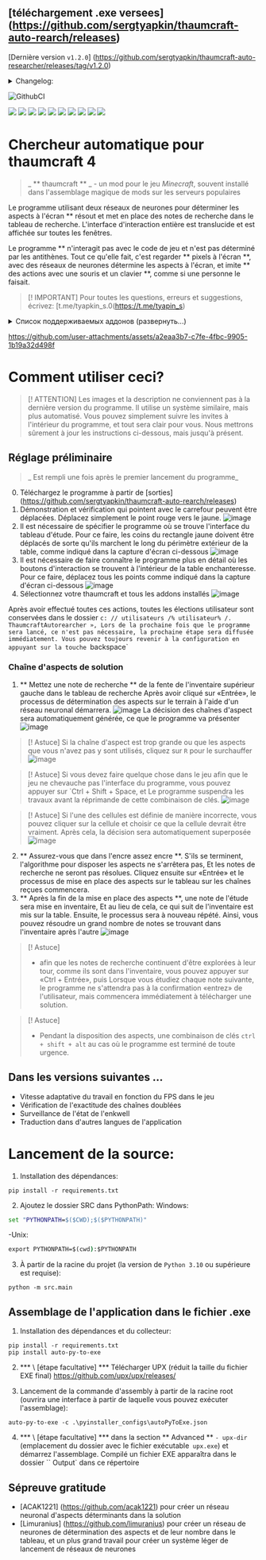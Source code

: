 ## [téléchargement .exe versees] (https://github.com/sergtyapkin/thaumcraft-auto-rearch/releases)
[Dernière version `v1.2.0`] (https://github.com/sergtyapkin/thaumcraft-auto-researcher/releases/tag/v1.2.0)
<details>
<summary>Changelog:</summary>

- Les configations sont stockées dans AppData. Lors du redémarrage, vous n'avez plus besoin de re-configurer l'application
- Maintenant, le réseau neuronal détermine les aspects de la table!
La vitesse de recherche en raison de cela a augmenté de plus de 10 fois.
- Amélioration de la vitesse du réseau neuronal en raison de sa mise en cache locale
- Ajout de combinaisons de clés pour un contrôle plus mince
- Ajout du régime de recherche non-stop

> `v1.2._` - Configuration de tous les aspects avec plusieurs neurtités et artisanat des manquants

> `v1.1._` - Configuration des aspects sur la table avec un réseau neuronal avec la possibilité de modifier l'utilisateur

> `v1.0._` - la configuration des aspects sur la table par l'utilisateur

> `v0 ._._` - versions MVP pré-fiables
</details>



![GithubCI](https://github.com/SergTyapkin/thaumcraft-auto-researcher/actions/workflows/auto-translate-readme.yml/badge.svg)

[![](https://img.shields.io/badge/русский-_?style=for-the-badge&logo=readme&color=white)](https://github.com/SergTyapkin/thaumcraft-auto-researcher/blob/README_TRANSLATIONS/russian_README.md)
[![](https://img.shields.io/badge/english-_?style=for-the-badge&logo=readme&color=white)](https://github.com/SergTyapkin/thaumcraft-auto-researcher/blob/README_TRANSLATIONS/english_README.md)
[![](https://img.shields.io/badge/中文(简体)-_?style=for-the-badge&logo=readme&color=white)](https://github.com/SergTyapkin/thaumcraft-auto-researcher/blob/README_TRANSLATIONS/chinese%20(simplified)_README.md)
[![](https://img.shields.io/badge/中文(传统)-_?style=for-the-badge&logo=readme&color=white)](https://github.com/SergTyapkin/thaumcraft-auto-researcher/blob/README_TRANSLATIONS/chinese%20(traditional)_README.md)
[![](https://img.shields.io/badge/arabic(العربية)-_?style=for-the-badge&logo=readme&color=white)](https://github.com/SergTyapkin/thaumcraft-auto-researcher/blob/README_TRANSLATIONS/arabic_README.md)
[![](https://img.shields.io/badge/español-_?style=for-the-badge&logo=readme&color=white)](https://github.com/SergTyapkin/thaumcraft-auto-researcher/blob/README_TRANSLATIONS/spanish_README.md)
[![](https://img.shields.io/badge/italiano-_?style=for-the-badge&logo=readme&color=white)](https://github.com/SergTyapkin/thaumcraft-auto-researcher/blob/README_TRANSLATIONS/italian_README.md)
[![](https://img.shields.io/badge/Deutsch-_?style=for-the-badge&logo=readme&color=white)](https://github.com/SergTyapkin/thaumcraft-auto-researcher/blob/README_TRANSLATIONS/dutch_README.md)
[![](https://img.shields.io/badge/hindi(हिन्दी)-_?style=for-the-badge&logo=readme&color=white)](https://github.com/SergTyapkin/thaumcraft-auto-researcher/blob/README_TRANSLATIONS/hindi_README.md)
[![](https://img.shields.io/badge/korean(한국어)-_?style=for-the-badge&logo=readme&color=white)](https://github.com/SergTyapkin/thaumcraft-auto-researcher/blob/README_TRANSLATIONS/korean_README.md)



# Chercheur automatique pour thaumcraft 4
> _ ** thaumcraft ** _ - un mod pour le jeu _Minecraft_, souvent installé dans l'assemblage magique de mods sur les serveurs populaires

Le programme utilisant deux réseaux de neurones pour déterminer les aspects à l'écran ** résout et met en place des notes de recherche dans le tableau de recherche.
L'interface d'interaction entière est translucide et est affichée sur toutes les fenêtres.

Le programme ** n'interagit pas avec le code de jeu et n'est pas déterminé par les antithènes.
Tout ce qu'elle fait, c'est regarder ** pixels à l'écran **, avec des réseaux de neurones détermine les aspects à l'écran, et imite ** des actions avec une souris et un clavier **, comme si une personne le faisait.

> [! IMPORTANT]
> Pour toutes les questions, erreurs et suggestions, écrivez: [t.me/tyapkin_s.0(https://t.me/tyapin_s)

<details>
<summary>Список поддерживаемых аддонов (развернуть...)</summary>

- abeilles magiques
- Magie interdite
- Avidité
- Gouler
- Gregtech Newhorizons
- Bottes thaumiques
- Addons botaniques
- L'Elysium
- révélations thaumiques
- Thaumaturgie essentielle
- Intégration Abyssalcraft
</details>

https://github.com/user-attachments/assets/a2eaa3b7-c7fe-4fbc-9905-1b19a32d498f




# Comment utiliser ceci?
> [! ATTENTION]
> Les images et la description ne conviennent pas à la dernière version du programme. Il utilise un système similaire, mais plus automatisé. Vous pouvez simplement suivre les invites à l'intérieur du programme, et tout sera clair pour vous.
> Nous mettrons sûrement à jour les instructions ci-dessous, mais jusqu'à présent.

## Réglage préliminaire
> _ Est rempli une fois après le premier lancement du programme_
0. Téléchargez le programme à partir de [sorties] (https://github.com/sergtyapkin/thaumcraft-auto-rearch/releases)
1. Démonstration et vérification qui pointent avec le carrefour peuvent être déplacées.
Déplacez simplement le point rouge vers le jaune.
![image](https://github.com/SergTyapkin/thaumcraft-auto-researcher/blob/master/README_images/enroll.png?raw=true)
2. Il est nécessaire de spécifier le programme où se trouve l'interface du tableau d'étude.
Pour ce faire, les coins du rectangle jaune doivent être déplacés de sorte qu'ils marchent le long du périmètre extérieur de la table, comme indiqué dans la capture d'écran ci-dessous
![image](https://github.com/SergTyapkin/thaumcraft-auto-researcher/blob/master/README_images/find_table.png?raw=true)
3. Il est nécessaire de faire connaître le programme plus en détail où les boutons d'interaction se trouvent à l'intérieur de la table enchanteresse.
Pour ce faire, déplacez tous les points comme indiqué dans la capture d'écran ci-dessous
![image](https://github.com/SergTyapkin/thaumcraft-auto-researcher/blob/master/README_images/setup_controls.png?raw=true)
4. Sélectionnez votre thaumcraft et tous les addons installés
![image](https://github.com/SergTyapkin/thaumcraft-auto-researcher/blob/master/README_images/setup_version_and_addons.png?raw=true) 

Après avoir effectué toutes ces actions, toutes les élections utilisateur sont conservées dans le dossier `c: // utilisateurs /% utilisateur% /. ThaumcraftAutorearcher »,
Lors de la prochaine fois que le programme sera lancé, ce n'est pas nécessaire, la prochaine étape sera diffusée immédiatement.
Vous pouvez toujours revenir à la configuration en appuyant sur la touche `backspace`

### Chaîne d'aspects de solution
1. ** Mettez une note de recherche ** de la fente de l'inventaire supérieur gauche dans le tableau de recherche
Après avoir cliqué sur «Entrée», le processus de détermination des aspects sur le terrain à l'aide d'un réseau neuronal démarrera.
![image](https://github.com/SergTyapkin/thaumcraft-auto-researcher/blob/master/README_images/prepare_to_solving_aspects.png?raw=true)
La décision des chaînes d'aspect sera automatiquement générée, ce que le programme va présenter
![image](https://github.com/SergTyapkin/thaumcraft-auto-researcher/blob/master/README_images/aspects_solved.png?raw=true)

> [! Astuce]
> Si la chaîne d'aspect est trop grande ou que les aspects que vous n'avez pas y sont utilisés, cliquez sur `R` pour le surchauffer
![image](https://github.com/SergTyapkin/thaumcraft-auto-researcher/blob/master/README_images/aspects_rerolled.png?raw=true)

> [! Astuce]
> Si vous devez faire quelque chose dans le jeu afin que le jeu ne chevauche pas l'interface du programme, vous pouvez appuyer sur `Ctrl + Shift + Space, et
Le programme suspendra les travaux avant la réprimande de cette combinaison de clés.
![image](https://github.com/SergTyapkin/thaumcraft-auto-researcher/blob/master/README_images/program_paused.png?raw=true)

> [! Astuce]
> Si l'une des cellules est définie de manière incorrecte, vous pouvez cliquer sur la cellule et choisir ce que la cellule devrait être vraiment.
Après cela, la décision sera automatiquement superposée
![image](https://github.com/SergTyapkin/thaumcraft-auto-researcher/blob/master/README_images/setup_table_aspects.png?raw=true)
2. ** Assurez-vous que dans l'encre assez encre **. S'ils se terminent, l'algorithme pour disposer les aspects ne s'arrêtera pas,
Et les notes de recherche ne seront pas résolues.
Cliquez ensuite sur «Entrée» et le processus de mise en place des aspects sur le tableau sur les chaînes reçues commencera.
3. ** Après la fin de la mise en place des aspects **, une note de l'étude sera mise en inventaire,
Et au lieu de cela, ce qui suit de l'inventaire est mis sur la table.
Ensuite, le processus sera à nouveau répété. Ainsi, vous pouvez résoudre un grand nombre de notes se trouvant dans l'inventaire après l'autre
![image](https://github.com/SergTyapkin/thaumcraft-auto-researcher/blob/master/README_images/next_research_putted.png?raw=true)

> [! Astuce]
> - afin que les notes de recherche continuent d'être explorées à leur tour, comme ils sont dans l'inventaire, vous pouvez appuyer sur «Ctrl + Entrée», puis
Lorsque vous étudiez chaque note suivante, le programme ne s'attendra pas à la confirmation «entrez» de l'utilisateur, mais commencera immédiatement à télécharger une solution.

> [! Astuce]
> - Pendant la disposition des aspects, une combinaison de clés `ctrl + shift + alt` au cas où le programme est terminé de toute urgence.





## Dans les versions suivantes ...
- Vitesse adaptative du travail en fonction du FPS dans le jeu
- Vérification de l'exactitude des chaînes doublées
- Surveillance de l'état de l'enkwell
- Traduction dans d'autres langues de l'application




# Lancement de la source:
1. Installation des dépendances:
```shell
pip install -r requirements.txt
```

2. Ajoutez le dossier SRC dans PythonPath:
Windows:
```cmd
set "PYTHONPATH=$($CWD);$($PYTHONPATH)"
```
-Unix:
```cmd
export PYTHONPATH=$(cwd):$PYTHONPATH
```

3. À partir de la racine du projet (la version de `Python 3.10` ou supérieure est requise):
```shell
python -m src.main
```


## Assemblage de l'application dans le fichier .exe
1. Installation des dépendances et du collecteur:
```shell
pip install -r requirements.txt
pip install auto-py-to-exe
```

2. *** \ [étape facultative] *** Télécharger UPX (réduit la taille du fichier EXE final)
https://github.com/upx/upx/releases/


3. Lancement de la commande d'assembly à partir de la racine root (ouvrira une interface à partir de laquelle vous pouvez exécuter l'assemblage):
```shell
auto-py-to-exe -c .\pyinstaller_configs\autoPyToExe.json
```

4. *** \ [étape facultative] *** dans la section ** Advanced ** `- upx-dir` (emplacement du dossier avec le fichier exécutable` upx.exe`) et démarrez l'assemblage.
Compilé un fichier EXE apparaîtra dans le dossier `` Output` dans ce répertoire


## Sépreuve gratitude
- [ACAK1221] (https://github.com/acak1221) pour créer un réseau neuronal d'aspects déterminants dans la solution
- [Limuranius] (https://github.com/limuranius) pour créer un réseau de neurones de détermination des aspects et de leur nombre dans le tableau, et un plus grand travail pour créer un système léger de lancement de réseaux de neurones